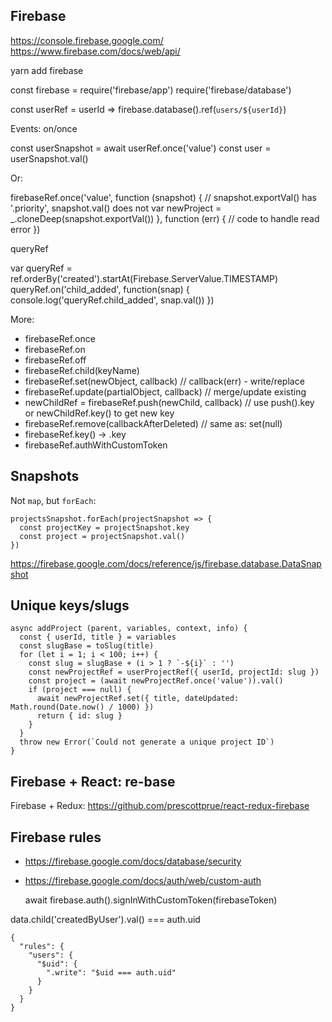 ## Firebase

https://console.firebase.google.com/
https://www.firebase.com/docs/web/api/

yarn add firebase

const firebase = require('firebase/app')
require('firebase/database')

const userRef = userId => firebase.database().ref(`users/${userId}`)

Events: on/once

  const userSnapshot = await userRef.once('value')
  const user = userSnapshot.val()

Or:

  firebaseRef.once('value', function (snapshot) {
    // snapshot.exportVal() has '.priority', snapshot.val() does not
    var newProject = _.cloneDeep(snapshot.exportVal())
  }, function (err) {
    // code to handle read error
  })

queryRef

  var queryRef = ref.orderBy('created').startAt(Firebase.ServerValue.TIMESTAMP)
  queryRef.on('child_added', function(snap) {
    console.log('queryRef.child_added', snap.val())
  })

More:

- firebaseRef.once
- firebaseRef.on
- firebaseRef.off
- firebaseRef.child(keyName)
- firebaseRef.set(newObject, callback) // callback(err) - write/replace
- firebaseRef.update(partialObject, callback) // merge/update existing
- newChildRef = firebaseRef.push(newChild, callback) // use push().key or newChildRef.key() to get new key
- firebaseRef.remove(callbackAfterDeleted) // same as: set(null)
- firebaseRef.key() -> .key
- firebaseRef.authWithCustomToken

## Snapshots

Not `map`, but `forEach`:

    projectsSnapshot.forEach(projectSnapshot => {
      const projectKey = projectSnapshot.key
      const project = projectSnapshot.val()
    })

https://firebase.google.com/docs/reference/js/firebase.database.DataSnapshot

## Unique keys/slugs

    async addProject (parent, variables, context, info) {
      const { userId, title } = variables
      const slugBase = toSlug(title)
      for (let i = 1; i < 100; i++) {
        const slug = slugBase + (i > 1 ? `-${i}` : '')
        const newProjectRef = userProjectRef({ userId, projectId: slug })
        const project = (await newProjectRef.once('value')).val()
        if (project === null) {
          await newProjectRef.set({ title, dateUpdated: Math.round(Date.now() / 1000) })
          return { id: slug }
        }
      }
      throw new Error(`Could not generate a unique project ID`)
    }

## Firebase + React: re-base

Firebase + Redux: https://github.com/prescottprue/react-redux-firebase


## Firebase rules

- https://firebase.google.com/docs/database/security
- https://firebase.google.com/docs/auth/web/custom-auth

    await firebase.auth().signInWithCustomToken(firebaseToken)

data.child('createdByUser').val() === auth.uid

    {
      "rules": {
        "users": {
          "$uid": {
            ".write": "$uid === auth.uid"
          }
        }
      }
    }
